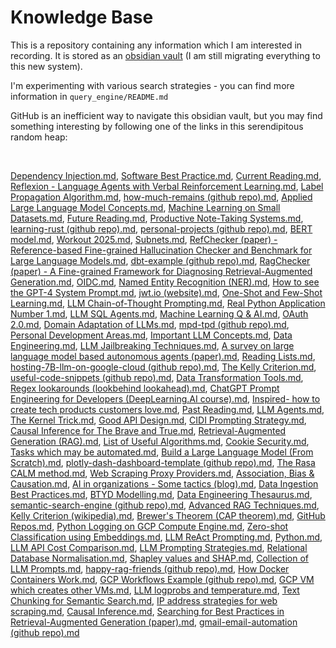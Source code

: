 # Knowledge Base

This is a repository containing any information which I am interested in recording. It is stored as an [obsidian vault](https://obsidian.md/) (I am still migrating everything to this new system). 

I'm experimenting with various search strategies - you can find more information in `query_engine/README.md`

GitHub is an inefficient way to navigate this obsidian vault, but you may find something interesting by following one of the links in this serendipitous random heap:

<br>

[Dependency Injection.md](./obsidian-vault/2%20-%20Full%20Notes/Dependency%20Injection.md), [Software Best Practice.md](./obsidian-vault/4%20-%20Maps%20of%20Content/Software%20Best%20Practice.md), [Current Reading.md](./obsidian-vault/4%20-%20Maps%20of%20Content/Current%20Reading.md), [Reflexion - Language Agents with Verbal Reinforcement Learning.md](./obsidian-vault/2%20-%20Full%20Notes/Reflexion%20-%20Language%20Agents%20with%20Verbal%20Reinforcement%20Learning.md), [Label Propagation Algorithm.md](./obsidian-vault/2%20-%20Full%20Notes/Label%20Propagation%20Algorithm.md), [how-much-remains (github repo).md](./obsidian-vault/2%20-%20Full%20Notes/how-much-remains%20(github%20repo).md), [Applied Large Language Model Concepts.md](./obsidian-vault/4%20-%20Maps%20of%20Content/Applied%20Large%20Language%20Model%20Concepts.md), [Machine Learning on Small Datasets.md](./obsidian-vault/4%20-%20Maps%20of%20Content/Machine%20Learning%20on%20Small%20Datasets.md), [Future Reading.md](./obsidian-vault/4%20-%20Maps%20of%20Content/Future%20Reading.md), [Productive Note-Taking Systems.md](./obsidian-vault/2%20-%20Full%20Notes/Productive%20Note-Taking%20Systems.md), [learning-rust (github repo).md](./obsidian-vault/2%20-%20Full%20Notes/learning-rust%20(github%20repo).md), [personal-projects (github repo).md](./obsidian-vault/2%20-%20Full%20Notes/personal-projects%20(github%20repo).md), [BERT model.md](./obsidian-vault/2%20-%20Full%20Notes/BERT%20model.md), [Workout 2025.md](./obsidian-vault/2%20-%20Full%20Notes/Workout%202025.md), [Subnets.md](./obsidian-vault/2%20-%20Full%20Notes/Subnets.md), [RefChecker (paper) - Reference-based Fine-grained Hallucination Checker and Benchmark for Large Language Models.md](./obsidian-vault/2%20-%20Full%20Notes/RefChecker%20(paper)%20-%20Reference-based%20Fine-grained%20Hallucination%20Checker%20and%20Benchmark%20for%20Large%20Language%20Models.md), [dbt-example (github repo).md](./obsidian-vault/2%20-%20Full%20Notes/dbt-example%20(github%20repo).md), [RagChecker (paper) - A Fine-grained Framework for Diagnosing Retrieval-Augmented Generation.md](./obsidian-vault/2%20-%20Full%20Notes/RagChecker%20(paper)%20-%20A%20Fine-grained%20Framework%20for%20Diagnosing%20Retrieval-Augmented%20Generation.md), [OIDC.md](./obsidian-vault/2%20-%20Full%20Notes/OIDC.md), [Named Entity Recognition (NER).md](./obsidian-vault/2%20-%20Full%20Notes/Named%20Entity%20Recognition%20(NER).md), [How to see the GPT-4 System Prompt.md](./obsidian-vault/2%20-%20Full%20Notes/How%20to%20see%20the%20GPT-4%20System%20Prompt.md), [jwt.io (website).md](./obsidian-vault/3%20-%20Source%20Material/jwt.io%20(website).md), [One-Shot and Few-Shot Learning.md](./obsidian-vault/2%20-%20Full%20Notes/One-Shot%20and%20Few-Shot%20Learning.md), [LLM Chain-of-Thought Prompting.md](./obsidian-vault/2%20-%20Full%20Notes/LLM%20Chain-of-Thought%20Prompting.md), [Real Python Application Number 1.md](./obsidian-vault/2%20-%20Full%20Notes/Real%20Python%20Application%20Number%201.md), [LLM SQL Agents.md](./obsidian-vault/2%20-%20Full%20Notes/LLM%20SQL%20Agents.md), [Machine Learning Q & AI.md](./obsidian-vault/3%20-%20Source%20Material/Machine%20Learning%20Q%20&%20AI.md), [OAuth 2.0.md](./obsidian-vault/2%20-%20Full%20Notes/OAuth%202.0.md), [Domain Adaptation of LLMs.md](./obsidian-vault/2%20-%20Full%20Notes/Domain%20Adaptation%20of%20LLMs.md), [mpd-tpd (github repo).md](./obsidian-vault/2%20-%20Full%20Notes/mpd-tpd%20(github%20repo).md), [Personal Development Areas.md](./obsidian-vault/4%20-%20Maps%20of%20Content/Personal%20Development%20Areas.md), [Important LLM Concepts.md](./obsidian-vault/4%20-%20Maps%20of%20Content/Important%20LLM%20Concepts.md), [Data Engineering.md](./obsidian-vault/4%20-%20Maps%20of%20Content/Data%20Engineering.md), [LLM Jailbreaking Techniques.md](./obsidian-vault/4%20-%20Maps%20of%20Content/LLM%20Jailbreaking%20Techniques.md), [A survey on large language model based autonomous agents (paper).md](./obsidian-vault/3%20-%20Source%20Material/A%20survey%20on%20large%20language%20model%20based%20autonomous%20agents%20(paper).md), [Reading Lists.md](./obsidian-vault/4%20-%20Maps%20of%20Content/Reading%20Lists.md), [hosting-7B-llm-on-google-cloud (github repo).md](./obsidian-vault/2%20-%20Full%20Notes/hosting-7B-llm-on-google-cloud%20(github%20repo).md), [The Kelly Criterion.md](./obsidian-vault/2%20-%20Full%20Notes/The%20Kelly%20Criterion.md), [useful-code-snippets (github repo).md](./obsidian-vault/2%20-%20Full%20Notes/useful-code-snippets%20(github%20repo).md), [Data Transformation Tools.md](./obsidian-vault/2%20-%20Full%20Notes/Data%20Transformation%20Tools.md), [Regex lookarounds (lookbehind lookahead).md](./obsidian-vault/2%20-%20Full%20Notes/Regex%20lookarounds%20(lookbehind%20lookahead).md), [ChatGPT Prompt Engineering for Developers (DeepLearning.AI course).md](./obsidian-vault/2%20-%20Full%20Notes/ChatGPT%20Prompt%20Engineering%20for%20Developers%20(DeepLearning.AI%20course).md), [Inspired- how to create tech products customers love.md](./obsidian-vault/3%20-%20Source%20Material/Inspired-%20how%20to%20create%20tech%20products%20customers%20love.md), [Past Reading.md](./obsidian-vault/2%20-%20Full%20Notes/Past%20Reading.md), [LLM Agents.md](./obsidian-vault/2%20-%20Full%20Notes/LLM%20Agents.md), [The Kernel Trick.md](./obsidian-vault/2%20-%20Full%20Notes/The%20Kernel%20Trick.md), [Good API Design.md](./obsidian-vault/2%20-%20Full%20Notes/Good%20API%20Design.md), [CIDI Prompting Strategy.md](./obsidian-vault/2%20-%20Full%20Notes/CIDI%20Prompting%20Strategy.md), [Causal Inference for The Brave and True.md](./obsidian-vault/3%20-%20Source%20Material/Causal%20Inference%20for%20The%20Brave%20and%20True.md), [Retrieval-Augmented Generation (RAG).md](./obsidian-vault/2%20-%20Full%20Notes/Retrieval-Augmented%20Generation%20(RAG).md), [List of Useful Algorithms.md](./obsidian-vault/4%20-%20Maps%20of%20Content/List%20of%20Useful%20Algorithms.md), [Cookie Security.md](./obsidian-vault/2%20-%20Full%20Notes/Cookie%20Security.md), [Tasks which may be automated.md](./obsidian-vault/4%20-%20Maps%20of%20Content/Tasks%20which%20may%20be%20automated.md), [Build a Large Language Model (From Scratch).md](./obsidian-vault/3%20-%20Source%20Material/Build%20a%20Large%20Language%20Model%20(From%20Scratch).md), [plotly-dash-dashboard-template (github repo).md](./obsidian-vault/2%20-%20Full%20Notes/plotly-dash-dashboard-template%20(github%20repo).md), [The Rasa CALM method.md](./obsidian-vault/2%20-%20Full%20Notes/The%20Rasa%20CALM%20method.md), [Web Scraping Proxy Providers.md](./obsidian-vault/2%20-%20Full%20Notes/Web%20Scraping%20Proxy%20Providers.md), [Association, Bias & Causation.md](./obsidian-vault/2%20-%20Full%20Notes/Association,%20Bias%20&%20Causation.md), [AI in organizations - Some tactics (blog).md](./obsidian-vault/3%20-%20Source%20Material/AI%20in%20organizations%20-%20Some%20tactics%20(blog).md), [Data Ingestion Best Practices.md](./obsidian-vault/2%20-%20Full%20Notes/Data%20Ingestion%20Best%20Practices.md), [BTYD Modelling.md](./obsidian-vault/2%20-%20Full%20Notes/BTYD%20Modelling.md), [Data Engineering Thesaurus.md](./obsidian-vault/4%20-%20Maps%20of%20Content/Data%20Engineering%20Thesaurus.md), [semantic-search-engine (github repo).md](./obsidian-vault/2%20-%20Full%20Notes/semantic-search-engine%20(github%20repo).md), [Advanced RAG Techniques.md](./obsidian-vault/4%20-%20Maps%20of%20Content/Advanced%20RAG%20Techniques.md), [Kelly Criterion (wikipedia).md](./obsidian-vault/3%20-%20Source%20Material/Kelly%20Criterion%20(wikipedia).md), [Brewer's Theorem (CAP theorem).md](./obsidian-vault/2%20-%20Full%20Notes/Brewer's%20Theorem%20(CAP%20theorem).md), [GitHub Repos.md](./obsidian-vault/4%20-%20Maps%20of%20Content/GitHub%20Repos.md), [Python Logging on GCP Compute Engine.md](./obsidian-vault/2%20-%20Full%20Notes/Python%20Logging%20on%20GCP%20Compute%20Engine.md), [Zero-shot Classification using Embeddings.md](./obsidian-vault/2%20-%20Full%20Notes/Zero-shot%20Classification%20using%20Embeddings.md), [LLM ReAct Prompting.md](./obsidian-vault/2%20-%20Full%20Notes/LLM%20ReAct%20Prompting.md), [Python.md](./obsidian-vault/4%20-%20Maps%20of%20Content/Python.md), [LLM API Cost Comparison.md](./obsidian-vault/4%20-%20Maps%20of%20Content/LLM%20API%20Cost%20Comparison.md), [LLM Prompting Strategies.md](./obsidian-vault/3%20-%20Source%20Material/LLM%20Prompting%20Strategies.md), [Relational Database Normalisation.md](./obsidian-vault/2%20-%20Full%20Notes/Relational%20Database%20Normalisation.md), [Shapley values and SHAP.md](./obsidian-vault/2%20-%20Full%20Notes/Shapley%20values%20and%20SHAP.md), [Collection of LLM Prompts.md](./obsidian-vault/4%20-%20Maps%20of%20Content/Collection%20of%20LLM%20Prompts.md), [happy-rag-friends (github repo).md](./obsidian-vault/2%20-%20Full%20Notes/happy-rag-friends%20(github%20repo).md), [How Docker Containers Work.md](./obsidian-vault/2%20-%20Full%20Notes/How%20Docker%20Containers%20Work.md), [GCP Workflows Example (github repo).md](./obsidian-vault/2%20-%20Full%20Notes/GCP%20Workflows%20Example%20(github%20repo).md), [GCP VM which creates other VMs.md](./obsidian-vault/2%20-%20Full%20Notes/GCP%20VM%20which%20creates%20other%20VMs.md), [LLM logprobs and temperature.md](./obsidian-vault/2%20-%20Full%20Notes/LLM%20logprobs%20and%20temperature.md), [Text Chunking for Semantic Search.md](./obsidian-vault/2%20-%20Full%20Notes/Text%20Chunking%20for%20Semantic%20Search.md), [IP address strategies for web scraping.md](./obsidian-vault/2%20-%20Full%20Notes/IP%20address%20strategies%20for%20web%20scraping.md), [Causal Inference.md](./obsidian-vault/4%20-%20Maps%20of%20Content/Causal%20Inference.md), [Searching for Best Practices in Retrieval-Augmented Generation (paper).md](./obsidian-vault/3%20-%20Source%20Material/Searching%20for%20Best%20Practices%20in%20Retrieval-Augmented%20Generation%20(paper).md), [gmail-email-automation (github repo).md](./obsidian-vault/2%20-%20Full%20Notes/gmail-email-automation%20(github%20repo).md)